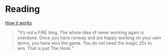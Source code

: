 # Reading

[How it works](https://theescapeartist.me/2022/03/01/how-it-works/)

> "It’s not a FIRE blog. The whole idea of never working again is overdone. Once you have runway and are happy working on your own terms, you have won the game. You do not need the magic 25x to win. That is just The Hook."